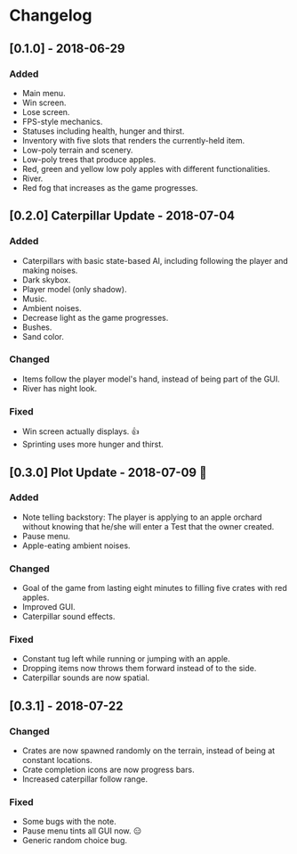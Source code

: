 # Changelog

## [0.1.0] - 2018-06-29
### Added
- Main menu.
- Win screen.
- Lose screen.
- FPS-style mechanics.
- Statuses including health, hunger and thirst.
- Inventory with five slots that renders the currently-held item.
- Low-poly terrain and scenery.
- Low-poly trees that produce apples.
- Red, green and yellow low poly apples with different functionalities.
- River.
- Red fog that increases as the game progresses.

## [0.2.0] Caterpillar Update - 2018-07-04
### Added
- Caterpillars with basic state-based AI, including following the player and making noises.
- Dark skybox.
- Player model (only shadow).
- Music.
- Ambient noises.
- Decrease light as the game progresses.
- Bushes.
- Sand color.

### Changed
- Items follow the player model's hand, instead of being part of the GUI.
- River has night look.

### Fixed
- Win screen actually displays. :+1:
- Sprinting uses more hunger and thirst.

## [0.3.0] Plot Update - 2018-07-09 :notebook_with_decorative_cover:
### Added
- Note telling backstory: The player is applying to an apple orchard without knowing that he/she will enter a Test that the owner created.
- Pause menu.
- Apple-eating ambient noises.

### Changed
- Goal of the game from lasting eight minutes to filling five crates with red apples.
- Improved GUI.
- Caterpillar sound effects.

### Fixed
- Constant tug left while running or jumping with an apple.
- Dropping items now throws them forward instead of to the side.
- Caterpillar sounds are now spatial.

## [0.3.1] - 2018-07-22
### Changed
- Crates are now spawned randomly on the terrain, instead of being at constant locations.
- Crate completion icons are now progress bars.
- Increased caterpillar follow range.

### Fixed
- Some bugs with the note.
- Pause menu tints all GUI now. :expressionless:
- Generic random choice bug.
